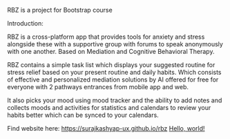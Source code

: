 RBZ is a project for Bootstrap course

Introduction:

RBZ is a cross-platform app that provides tools for anxiety and stress alongside these with a
supportive group with forums to speak anonymously with one another. Based on Mediation
and Cognitive Behavioral Therapy.

RBZ contains a simple task list which displays your suggested routine for stress relief based
on your present routine and daily habits. Which consists of effective and personalized
mediation solutions by AI offered for free for everyone with 2 pathways entrances from
mobile app and web.

It also picks your mood using mood tracker and the ability to add notes and collects moods
and activities for statistics and calendars to review your habits better which can be synced
to your calendars.

Find website here: https://surajkashyap-ux.github.io/rbz
<a href="http://example.com/" target="_blank">Hello, world!</a>


